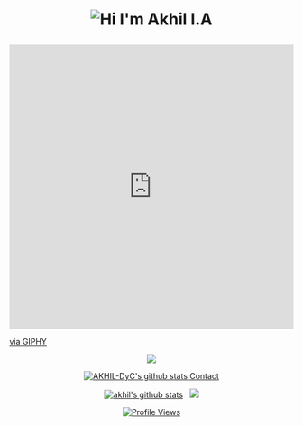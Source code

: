 <h1 align="center">
  <p align="center">
  <img alt="Hi I'm Akhil I.A" title="Hi" src="http://readme-typing-svg.herokuapp.com?color=%84CAE7&size=30&lines=Hi%2C+I'm+Akhil+I.A&center=true">
  </p>
</h1>
<div style="width:100%;height:0;padding-bottom:100%;position:relative;"><iframe src="https://giphy.com/embed/oOxSXI5D2cvc6kYSvw" width="100%" height="100%" style="position:absolute" frameBorder="0" class="giphy-embed" allowFullScreen></iframe></div><p><a href="https://giphy.com/gifs/matrix-neo-code-oOxSXI5D2cvc6kYSvw">via GIPHY</a></p>
<p align="center">
    <a href="https://git.io/streak-stats"><img src="https://streak-stats.demolab.com?user=AKHIL-DyC"/></a>
</p>
<p align="center">
  <a href="https://github.com/AKHIL-DyC">
    <img src="https://github-profile-trophy.vercel.app/?username=AKHIL-DyC&theme=tokyonight&no-frame=true" alt="AKHIL-DyC's github stats" />
  </a>
   <a href="https://akhil-mec.vercel.app/">Contact</a>
</p>
<p align="center">
  <a href="https://github.com/AKHIL-DyC">
    <img src="https://github-readme-stats.vercel.app/api?username=AKHIL-DyC&show_icons=true&include_all_commits=true&count_private=true&theme=tokyonight&hide_border=true" alt="akhil's github stats" /></a>&nbsp;&nbsp;
  <a href="https://github.com/AKHIL-DyC">
    <img src="https://github-readme-stats.vercel.app/api/top-langs/?username=AKHIL-DyC&layout=compact&theme=tokyonight&hide_border=true&langs_count=8&count_private=true&show_icons=true" />
  </a>
</p>
<p align="center">
  <a href="https://github.com/AKHIL-DyC">
    <img alt="Profile Views" title="Profile Views" src="https://visitcount.itsvg.in/api?id=AKHIL-DyC&label=Profile%20Views&icon=2&pretty=true" />
  </a>
</p>
